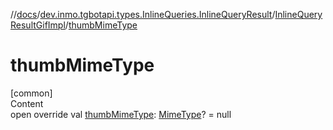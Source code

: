 //[docs](../../../index.md)/[dev.inmo.tgbotapi.types.InlineQueries.InlineQueryResult](../index.md)/[InlineQueryResultGifImpl](index.md)/[thumbMimeType](thumb-mime-type.md)



# thumbMimeType  
[common]  
Content  
open override val [thumbMimeType](thumb-mime-type.md): [MimeType](../../dev.inmo.tgbotapi.utils/-mime-type/index.md)? = null  



